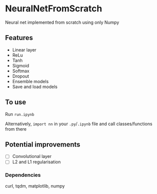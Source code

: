 # NeuralNetFromScratch
 Neural net implemented from scratch using only Numpy

## Features
 - Linear layer
 - ReLu
 - Tanh
 - Sigmoid
 - Softmax
 - Dropout
 - Ensemble models
 - Save and load models

## To use
Run `run.ipynb`

Alternatively, `import nn` in your `.py`/`.ipynb` file and call classes/functions from there

## Potential improvements
 - [ ] Convolutional layer 
 - [ ] L2 and L1 regularisation

### Dependencies
curl, tqdm, matplotlib, numpy
